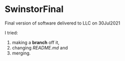 # SwinstorFinal
Final version of software delivered to LLC on 30Jul2021

I tried:
1. making a **branch** off it, 
2. changing *README.md* and 
3. merging.
